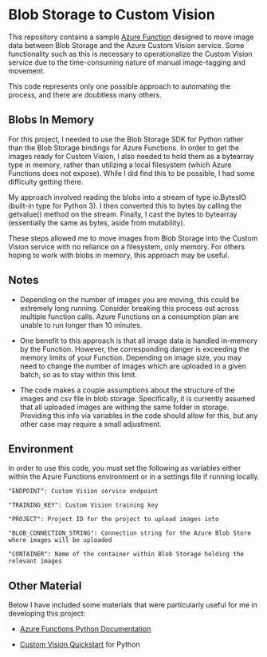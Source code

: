 
# Blob Storage to Custom Vision

This repository contains a sample [Azure Function](https://docs.microsoft.com/en-us/azure/azure-functions/) designed to move image data between Blob Storage and the Azure Custom Vision service. Some functionality such as this is necessary to operationalize the Custom Vision service due to the time-consuming nature of manual image-tagging and movement. 

This code represents only one possible approach to automating the process, and there are doubtless many others. 

## Blobs In Memory

For this project, I needed to use the Blob Storage SDK for Python rather than the Blob Storage bindings for Azure Functions. In order to get the images ready for Custom Vision, I also needed to hold them as a bytearray type in memory, rather than utilizing a local filesystem (which Azure Functions does not expose). While I did find this to be possible, I had some difficulty getting there. 

My approach involved reading the blobs into a stream of type io.BytesIO (built-in type for Python 3). I then converted this to bytes by calling the getvalue() method on the stream. Finally, I cast the bytes to bytearray (essentially the same as bytes, aside from mutability). 

These steps allowed me to move images from Blob Storage into the Custom Vision service with no reliance on a filesystem, only memory. For others hoping to work with blobs in memory, this approach may be useful. 

## Notes

+ Depending on the number of images you are moving, this could be extremely long running. Consider breaking this process out across multiple function calls. Azure Functions on a consumption plan are unable to run longer than 10 minutes. 

+ One benefit to this approach is that all image data is handled in-memory by the Function. However, the corresponding danger is exceeding the memory limits of your Function. Depending on image size, you may need to change the number of images which are uploaded in a given batch, so as to stay within this limit.

+ The code makes a couple assumptions about the structure of the images and csv file in blob storage. Specifically, it is currently assumed that all uploaded images are withing the same folder in storage. Providing this info via variables in the code should allow for this, but any other case may require a small adjustment. 


## Environment

In order to use this code, you must set the following as variables either within the Azure Functions environment or in a settings file if running locally. 

    "ENDPOINT": Custom Vision service endpoint

    "TRAINING_KEY": Custom Vision training key

    "PROJECT": Project ID for the project to upload images into

    "BLOB_CONNECTION_STRING": Connection string for the Azure Blob Store where images will be uploaded

    "CONTAINER": Name of the container within Blob Storage holding the relevant images

## Other Material

Below I have included some materials that were particularly useful for me in developing this project:

+ [Azure Functions Python Documentation](https://docs.microsoft.com/en-us/azure/azure-functions/functions-reference-python#environment-variables)

+ [Custom Vision Quickstart](https://docs.microsoft.com/en-us/azure/cognitive-services/custom-vision-service/python-tutorial) for Python

